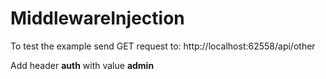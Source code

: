 # MiddlewareInjection

To test the example send GET request to:
http://localhost:62558/api/other

Add header **auth** with value **admin**

